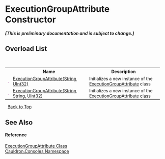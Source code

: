 # ExecutionGroupAttribute Constructor 
 _**\[This is preliminary documentation and is subject to change.\]**_


## Overload List
&nbsp;<table><tr><th></th><th>Name</th><th>Description</th></tr><tr><td>![Public method](media/pubmethod.gif "Public method")</td><td><a href="M_Cauldron_Consoles_ExecutionGroupAttribute__ctor_1">ExecutionGroupAttribute(String, UInt32)</a></td><td>
Initializes a new instance of the <a href="T_Cauldron_Consoles_ExecutionGroupAttribute">ExecutionGroupAttribute</a> class</td></tr><tr><td>![Public method](media/pubmethod.gif "Public method")</td><td><a href="M_Cauldron_Consoles_ExecutionGroupAttribute__ctor">ExecutionGroupAttribute(String, String, UInt32)</a></td><td>
Initializes a new instance of the <a href="T_Cauldron_Consoles_ExecutionGroupAttribute">ExecutionGroupAttribute</a> class</td></tr></table>&nbsp;
<a href="#executiongroupattribute-constructor">Back to Top</a>

## See Also


#### Reference
<a href="T_Cauldron_Consoles_ExecutionGroupAttribute">ExecutionGroupAttribute Class</a><br /><a href="N_Cauldron_Consoles">Cauldron.Consoles Namespace</a><br />